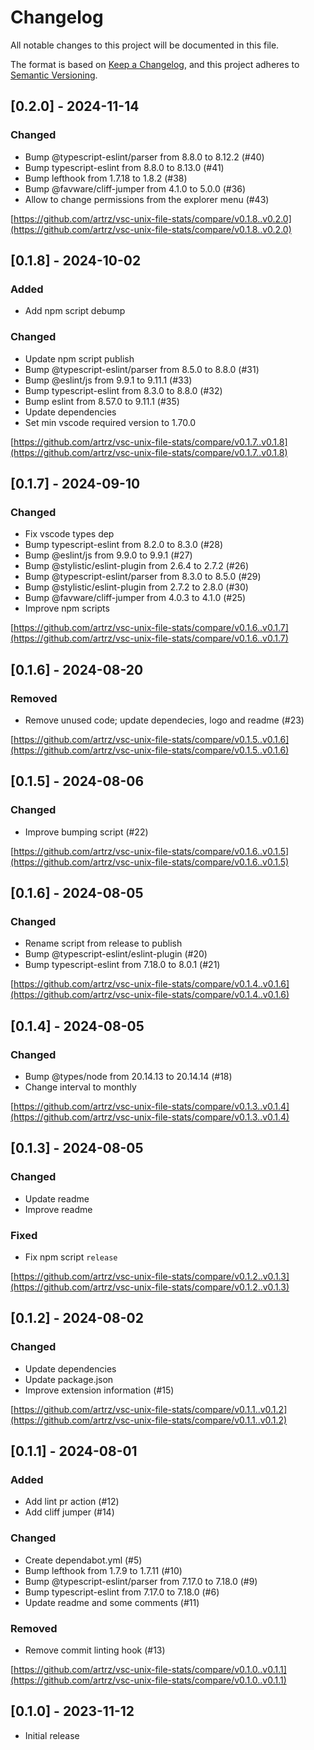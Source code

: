 # Changelog

All notable changes to this project will be documented in this file.

The format is based on [Keep a Changelog](https://keepachangelog.com/en/1.1.0/),
and this project adheres to [Semantic Versioning](https://semver.org/spec/v2.0.0.html).

## [0.2.0] - 2024-11-14

### Changed

- Bump @typescript-eslint/parser from 8.8.0 to 8.12.2 (#40)
- Bump typescript-eslint from 8.8.0 to 8.13.0 (#41)
- Bump lefthook from 1.7.18 to 1.8.2 (#38)
- Bump @favware/cliff-jumper from 4.1.0 to 5.0.0 (#36)
- Allow to change permissions from the explorer menu (#43)

[https://github.com/artrz/vsc-unix-file-stats/compare/v0.1.8..v0.2.0](https://github.com/artrz/vsc-unix-file-stats/compare/v0.1.8..v0.2.0)

## [0.1.8] - 2024-10-02

### Added

- Add npm script debump

### Changed

- Update npm script publish
- Bump @typescript-eslint/parser from 8.5.0 to 8.8.0 (#31)
- Bump @eslint/js from 9.9.1 to 9.11.1 (#33)
- Bump typescript-eslint from 8.3.0 to 8.8.0 (#32)
- Bump eslint from 8.57.0 to 9.11.1 (#35)
- Update dependencies
- Set min vscode required version to 1.70.0

[https://github.com/artrz/vsc-unix-file-stats/compare/v0.1.7..v0.1.8](https://github.com/artrz/vsc-unix-file-stats/compare/v0.1.7..v0.1.8)

## [0.1.7] - 2024-09-10

### Changed

- Fix vscode types dep
- Bump typescript-eslint from 8.2.0 to 8.3.0 (#28)
- Bump @eslint/js from 9.9.0 to 9.9.1 (#27)
- Bump @stylistic/eslint-plugin from 2.6.4 to 2.7.2 (#26)
- Bump @typescript-eslint/parser from 8.3.0 to 8.5.0 (#29)
- Bump @stylistic/eslint-plugin from 2.7.2 to 2.8.0 (#30)
- Bump @favware/cliff-jumper from 4.0.3 to 4.1.0 (#25)
- Improve npm scripts

[https://github.com/artrz/vsc-unix-file-stats/compare/v0.1.6..v0.1.7](https://github.com/artrz/vsc-unix-file-stats/compare/v0.1.6..v0.1.7)

## [0.1.6] - 2024-08-20

### Removed

- Remove unused code; update dependecies, logo and readme (#23)

[https://github.com/artrz/vsc-unix-file-stats/compare/v0.1.5..v0.1.6](https://github.com/artrz/vsc-unix-file-stats/compare/v0.1.5..v0.1.6)

## [0.1.5] - 2024-08-06

### Changed

- Improve bumping script (#22)

[https://github.com/artrz/vsc-unix-file-stats/compare/v0.1.6..v0.1.5](https://github.com/artrz/vsc-unix-file-stats/compare/v0.1.6..v0.1.5)

## [0.1.6] - 2024-08-05

### Changed

- Rename script from release to publish
- Bump @typescript-eslint/eslint-plugin (#20)
- Bump typescript-eslint from 7.18.0 to 8.0.1 (#21)

[https://github.com/artrz/vsc-unix-file-stats/compare/v0.1.4..v0.1.6](https://github.com/artrz/vsc-unix-file-stats/compare/v0.1.4..v0.1.6)

## [0.1.4] - 2024-08-05

### Changed

- Bump @types/node from 20.14.13 to 20.14.14 (#18)
- Change interval to monthly

[https://github.com/artrz/vsc-unix-file-stats/compare/v0.1.3..v0.1.4](https://github.com/artrz/vsc-unix-file-stats/compare/v0.1.3..v0.1.4)

## [0.1.3] - 2024-08-05

### Changed

- Update readme
- Improve readme

### Fixed

- Fix npm script `release`

[https://github.com/artrz/vsc-unix-file-stats/compare/v0.1.2..v0.1.3](https://github.com/artrz/vsc-unix-file-stats/compare/v0.1.2..v0.1.3)

## [0.1.2] - 2024-08-02

### Changed

- Update dependencies
- Update package.json
- Improve extension information (#15)

[https://github.com/artrz/vsc-unix-file-stats/compare/v0.1.1..v0.1.2](https://github.com/artrz/vsc-unix-file-stats/compare/v0.1.1..v0.1.2)

## [0.1.1] - 2024-08-01

### Added

- Add lint pr action (#12)
- Add cliff jumper (#14)

### Changed

- Create dependabot.yml (#5)
- Bump lefthook from 1.7.9 to 1.7.11 (#10)
- Bump @typescript-eslint/parser from 7.17.0 to 7.18.0 (#9)
- Bump typescript-eslint from 7.17.0 to 7.18.0 (#6)
- Update readme and some comments (#11)

### Removed

- Remove commit linting hook (#13)

[https://github.com/artrz/vsc-unix-file-stats/compare/v0.1.0..v0.1.1](https://github.com/artrz/vsc-unix-file-stats/compare/v0.1.0..v0.1.1)

## [0.1.0] - 2023-11-12

- Initial release
